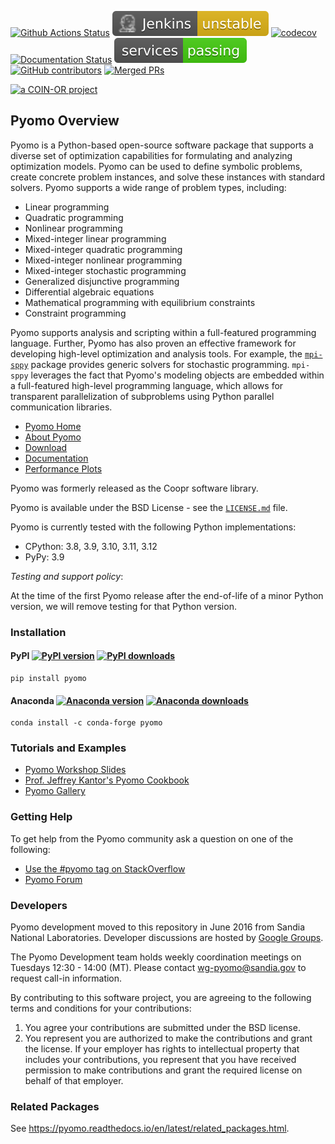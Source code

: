 [![Github Actions Status](https://github.com/Pyomo/pyomo/workflows/GitHub%20CI/badge.svg?event=push)](https://github.com/Pyomo/pyomo/actions?query=event%3Apush+workflow%3A%22GitHub+CI%22)
[![Jenkins Status](https://github.com/Pyomo/jenkins-status/blob/main/pyomo_main.svg)](https://pyomo-jenkins.sandia.gov/)
[![codecov](https://codecov.io/gh/Pyomo/pyomo/branch/main/graph/badge.svg)](https://codecov.io/gh/Pyomo/pyomo)
[![Documentation Status](https://readthedocs.org/projects/pyomo/badge/?version=latest)](http://pyomo.readthedocs.org/en/latest/)
[![Build services](https://github.com/Pyomo/jenkins-status/blob/main/pyomo_services.svg)](https://pyomo-jenkins.sandia.gov/)
[![GitHub contributors](https://img.shields.io/github/contributors/pyomo/pyomo.svg)](https://github.com/pyomo/pyomo/graphs/contributors)
[![Merged PRs](https://img.shields.io/github/issues-pr-closed-raw/pyomo/pyomo.svg?label=merged+PRs)](https://github.com/pyomo/pyomo/pulls?q=is:pr+is:merged)

[![a COIN-OR project](https://www.coin-or.org/GitHub/coin-or-badge.png)](https://www.coin-or.org)

## Pyomo Overview

Pyomo is a Python-based open-source software package that supports a
diverse set of optimization capabilities for formulating and analyzing
optimization models. Pyomo can be used to define symbolic problems,
create concrete problem instances, and solve these instances with
standard solvers. Pyomo supports a wide range of problem types,
including:

 -  Linear programming
 -  Quadratic programming
 -  Nonlinear programming
 -  Mixed-integer linear programming
 -  Mixed-integer quadratic programming
 -  Mixed-integer nonlinear programming
 -  Mixed-integer stochastic programming
 -  Generalized disjunctive programming
 -  Differential algebraic equations
 -  Mathematical programming with equilibrium constraints
 -  Constraint programming

Pyomo supports analysis and scripting within a full-featured programming
language. Further, Pyomo has also proven an effective framework for
developing high-level optimization and analysis tools.  For example, the
[`mpi-sppy`](https://github.com/Pyomo/mpi-sppy) package provides generic
solvers for stochastic programming. `mpi-sppy` leverages the fact that
Pyomo's modeling objects are embedded within a full-featured high-level
programming language, which allows for transparent parallelization of
subproblems using Python parallel communication libraries.

* [Pyomo Home](http://www.pyomo.org)
* [About Pyomo](http://www.pyomo.org/about)
* [Download](http://www.pyomo.org/installation/)
* [Documentation](http://www.pyomo.org/documentation/)
* [Performance Plots](https://pyomo.github.io/performance/)

Pyomo was formerly released as the Coopr software library.

Pyomo is available under the BSD License - see the 
[`LICENSE.md`](https://github.com/Pyomo/pyomo/blob/main/LICENSE.md) file.

Pyomo is currently tested with the following Python implementations:

* CPython: 3.8, 3.9, 3.10, 3.11, 3.12
* PyPy: 3.9

_Testing and support policy_:

At the time of the first Pyomo release after the end-of-life of a minor Python
version, we will remove testing for that Python version.

### Installation

#### PyPI [![PyPI version](https://img.shields.io/pypi/v/pyomo.svg?maxAge=3600)](https://pypi.org/project/Pyomo/) [![PyPI downloads](https://img.shields.io/pypi/dm/pyomo.svg?maxAge=21600)](https://pypistats.org/packages/pyomo)

    pip install pyomo

#### Anaconda [![Anaconda version](https://anaconda.org/conda-forge/pyomo/badges/version.svg)](https://anaconda.org/conda-forge/pyomo) [![Anaconda downloads](https://anaconda.org/conda-forge/pyomo/badges/downloads.svg)](https://anaconda.org/conda-forge/pyomo)

    conda install -c conda-forge pyomo

### Tutorials and Examples

* [Pyomo Workshop Slides](https://github.com/Pyomo/pyomo-tutorials/blob/main/Pyomo-Workshop-December-2023.pdf)
* [Prof. Jeffrey Kantor's Pyomo Cookbook](https://jckantor.github.io/ND-Pyomo-Cookbook/)
* [Pyomo Gallery](https://github.com/Pyomo/PyomoGallery)

### Getting Help

To get help from the Pyomo community ask a question on one of the following:
* [Use the #pyomo tag on StackOverflow](https://stackoverflow.com/questions/ask?tags=pyomo)
* [Pyomo Forum](https://groups.google.com/forum/?hl=en#!forum/pyomo-forum)

### Developers

Pyomo development moved to this repository in June 2016 from
Sandia National Laboratories. Developer discussions are hosted by
[Google Groups](https://groups.google.com/forum/#!forum/pyomo-developers).

The Pyomo Development team holds weekly coordination meetings on
Tuesdays 12:30 - 14:00 (MT).  Please contact wg-pyomo@sandia.gov to
request call-in information.

By contributing to this software project, you are agreeing to the
following terms and conditions for your contributions:

1. You agree your contributions are submitted under the BSD license. 
2. You represent you are authorized to make the contributions and grant
   the license. If your employer has rights to intellectual property that
   includes your contributions, you represent that you have received
   permission to make contributions and grant the required license on
   behalf of that employer.


### Related Packages

See https://pyomo.readthedocs.io/en/latest/related_packages.html.
